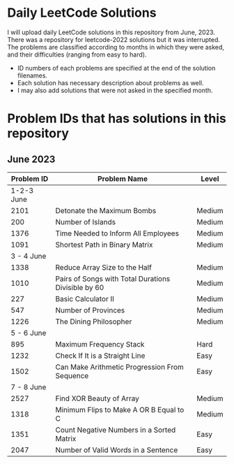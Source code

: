 # Daily LeetCode Solutions
I will upload daily LeetCode solutions in this repository from June, 2023. There was a repository for leetcode-2022 solutions but it was interrupted.
The problems are classified according to months in which they were asked, and their difficulties (ranging from easy to hard).
- ID numbers of each problems are specified at the end of the solution filenames.
- Each solution has necessary description about problems as well.
- I may also add solutions that were not asked in the specified month.  

# Problem IDs that has solutions in this repository
## June 2023

| Problem ID    | Problem Name | Level | 
| ------------- | ------------- | --------- |
| 1-2-3 June |
| 2101 | Detonate the Maximum Bombs  | Medium |
| 200  | Number of Islands  | Medium |
| 1376 | Time Needed to Inform All Employees  | Medium
| 1091 | Shortest Path in Binary Matrix  | Medium |
| 3 - 4 June |
| 1338 | Reduce Array Size to the Half  | Medium |
| 1010 | Pairs of Songs with Total Durations Divisible by 60  | Medium |
| 227 | Basic Calculator II  | Medium |
| 547 | Number of Provinces  | Medium |
| 1226 | The Dining Philosopher  | Medium |
| 5 - 6 June |
| 895 | Maximum Frequency Stack | Hard |
| 1232 | Check If It is a Straight Line  | Easy |
| 1502 | Can Make Arithmetic Progression From Sequence  | Easy |
| 7 - 8 June |
| 2527 | Find XOR Beauty of Array | Medium |
| 1318 | Minimum Flips to Make A OR B Equal to C  | Medium |
| 1351 | Count Negative Numbers in a Sorted Matrix  | Easy |
| 2047 | Number of Valid Words in a Sentence | Easy |

